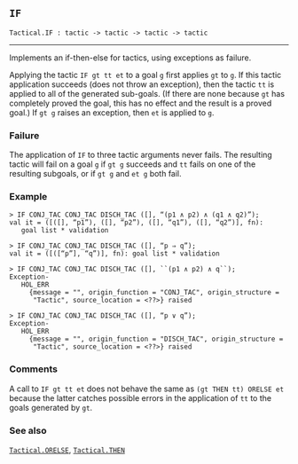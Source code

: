 ## `IF`

``` hol4
Tactical.IF : tactic -> tactic -> tactic -> tactic
```

------------------------------------------------------------------------

Implements an if-then-else for tactics, using exceptions as failure.

Applying the tactic `IF gt tt et` to a goal `g` first applies `gt` to
`g`. If this tactic application succeeds (does not throw an exception),
then the tactic `tt` is applied to all of the generated sub-goals. (If
there are none because `gt` has completely proved the goal, this has no
effect and the result is a proved goal.) If `gt g` raises an exception,
then `et` is applied to `g`.

### Failure

The application of `IF` to three tactic arguments never fails. The
resulting tactic will fail on a goal `g` if `gt g` succeeds and `tt`
fails on one of the resulting subgoals, or if `gt g` and `et g` both
fail.

### Example

``` hol4
> IF CONJ_TAC CONJ_TAC DISCH_TAC ([], “(p1 ∧ p2) ∧ (q1 ∧ q2)”);
val it = ([([], “p1”), ([], “p2”), ([], “q1”), ([], “q2”)], fn):
   goal list * validation

> IF CONJ_TAC CONJ_TAC DISCH_TAC ([], “p ⇒ q”);
val it = ([([“p”], “q”)], fn): goal list * validation

> IF CONJ_TAC CONJ_TAC DISCH_TAC ([], ``(p1 ∧ p2) ∧ q``);
Exception-
   HOL_ERR
     {message = "", origin_function = "CONJ_TAC", origin_structure =
      "Tactic", source_location = <??>} raised

> IF CONJ_TAC CONJ_TAC DISCH_TAC ([], “p ∨ q”);
Exception-
   HOL_ERR
     {message = "", origin_function = "DISCH_TAC", origin_structure =
      "Tactic", source_location = <??>} raised
```

### Comments

A call to `IF gt tt et` does not behave the same as
`(gt THEN tt) ORELSE et` because the latter catches possible errors in
the application of `tt` to the goals generated by `gt`.

### See also

[`Tactical.ORELSE`](#Tactical.ORELSE), [`Tactical.THEN`](#Tactical.THEN)

